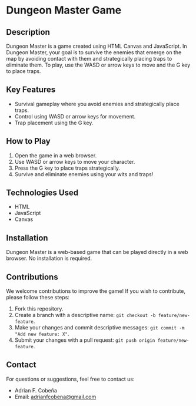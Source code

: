# Dungeon Master Game

## Description

Dungeon Master is a game created using HTML Canvas and JavaScript. In Dungeon Master, your goal is to survive the enemies that emerge on the map by avoiding contact with them and strategically placing traps to eliminate them. To play, use the WASD or arrow keys to move and the G key to place traps.

## Key Features

- Survival gameplay where you avoid enemies and strategically place traps.
- Control using WASD or arrow keys for movement.
- Trap placement using the G key.

## How to Play

1. Open the game in a web browser.
2. Use WASD or arrow keys to move your character.
3. Press the G key to place traps strategically.
4. Survive and eliminate enemies using your wits and traps!

## Technologies Used

- HTML
- JavaScript
- Canvas

## Installation

Dungeon Master is a web-based game that can be played directly in a web browser. No installation is required.

## Contributions

We welcome contributions to improve the game! If you wish to contribute, please follow these steps:

1. Fork this repository.
2. Create a branch with a descriptive name: `git checkout -b feature/new-feature`.
3. Make your changes and commit descriptive messages: `git commit -m "Add new feature: X"`.
4. Submit your changes with a pull request: `git push origin feature/new-feature`.

## Contact

For questions or suggestions, feel free to contact us:

- Adrian F. Cobeña
- Email: adrianfcobena@gmail.com
